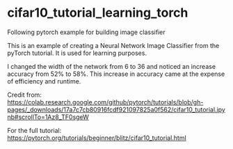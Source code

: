 # cifar10_tutorial_learning_torch
Following pytorch example for building image classifier

This is an example of creating a Neural Network Image Classifier from the pyTorch tutorial. 
It is used for learning purposes. 

I changed the width of the network from 6 to 36 and noticed an increase accuracy from 52% to 58%.
This increase in accuracy came at the expense of efficiency and runtime. 

Credit from: https://colab.research.google.com/github/pytorch/tutorials/blob/gh-pages/_downloads/17a7c7cb80916fcdf921097825a0f562/cifar10_tutorial.ipynb#scrollTo=1Az8_TF0sgeW

For the full tutorial: https://pytorch.org/tutorials/beginner/blitz/cifar10_tutorial.html
